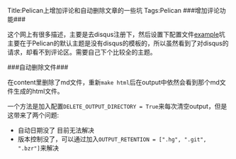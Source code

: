 Title:Pelican上增加评论和自动删除文章的一些坑
Tags:Pelican
###增加评论功能###

这个网上有很多描述，主要是去disqus注册下，然后设置下配置文件[example](http://querbalken.net/howto-setup-comments-with-disqus-in-pelican-en.html)坑主要在于Pelican的默认主题是没有disqus的模板的，所以虽然看到了对disqus的请求，却看不到评论区。需要自己下个比较全的主题。

###自动删除文件###

在content里删除了md文件，重新`make html`后在output中依然会看到那个md文件生成的html文件。

一个方法是加入配置`DELETE_OUTPUT_DIRECTORY = True`来每次清空output，但是这带来了两个问题:

- 自动日期没了 目前无法解决
- 版本控制没了，可以通过加入`OUTPUT_RETENTION = [".hg", ".git", ".bzr"]`来解决
